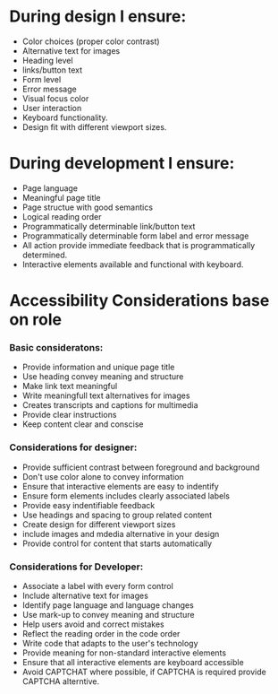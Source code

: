 # During design I ensure: 
* Color choices (proper color contrast)
* Alternative text for images
* Heading level
* links/button text
* Form level
* Error message
* Visual focus color
* User interaction
* Keyboard functionality.
* Design fit with different viewport sizes.

# During development I ensure:
* Page language
* Meaningful page title
* Page structue with good semantics
* Logical reading order
* Programmatically determinable link/button text
* Programmatically determinable form label and error message
* All action provide immediate feedback that is programmatically determined.
* Interactive elements available and functional with keyboard.


# Accessibility Considerations base on role
### Basic consideratons:
* Provide information and unique page title
* Use heading convey meaning and structure
* Make link text meaningful
* Write meaningfull text alternatives for images
* Creates transcripts and captions for multimedia
* Provide clear instructions
* Keep content clear and conscise

### Considerations for designer:
* Provide sufficient contrast between foreground and background
* Don't use color alone to convey information
* Ensure that interactive elements are easy to indentify
* Ensure form elements includes clearly associated labels
* Provide easy indentifiable feedback
* Use headings and spacing to group related content
* Create design for different viewport sizes
* include images and mdedia alternative in your design
* Provide control for content that starts automatically

### Considerations for Developer:
* Associate a label with every form control
* Include alternative text for images
* Identify page language and language changes
* Use mark-up to convey meaning and structure
* Help users avoid and correct mistakes
* Reflect the reading order in the code order
* Write code that adapts to the user's technology
* Provide meaning for non-standard interactive elements
* Ensure that all interactive elements are keyboard accessible
* Avoid CAPTCHAT where possible, if CAPTCHA is required provide CAPTCHA alterntive.

